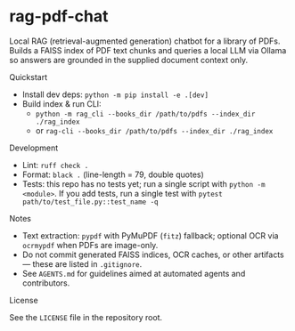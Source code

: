 # rag-pdf-chat

Local RAG (retrieval-augmented generation) chatbot for a library of PDFs.
Builds a FAISS index of PDF text chunks and queries a local LLM via Ollama
so answers are grounded in the supplied document context only.

Quickstart

- Install dev deps: `python -m pip install -e .[dev]`
- Build index & run CLI:
  - `python -m rag_cli --books_dir /path/to/pdfs --index_dir ./rag_index`
  - or `rag-cli --books_dir /path/to/pdfs --index_dir ./rag_index`

Development

- Lint: `ruff check .`
- Format: `black .` (line-length = 79, double quotes)
- Tests: this repo has no tests yet; run a single script with
  `python -m <module>`. If you add tests, run a single test with
  `pytest path/to/test_file.py::test_name -q`

Notes

- Text extraction: `pypdf` with PyMuPDF (`fitz`) fallback; optional OCR via
  `ocrmypdf` when PDFs are image-only.
- Do not commit generated FAISS indices, OCR caches, or other artifacts —
  these are listed in `.gitignore`.
- See `AGENTS.md` for guidelines aimed at automated agents and contributors.

License

See the `LICENSE` file in the repository root.
